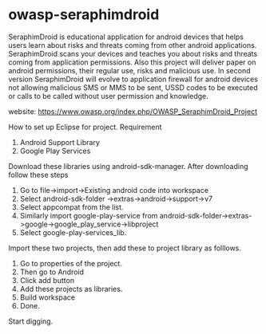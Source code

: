 owasp-seraphimdroid
===================

SeraphimDroid is educational application for android devices that helps users learn about risks and threats coming from other android applications. SeraphimDroid scans your devices and teaches you about risks and threats coming from application permissions. Also this project will deliver paper on android permissions, their regular use, risks and malicious use. In second version SeraphimDroid will evolve to application firewall for android devices not allowing malicious SMS or MMS to be sent, USSD codes to be executed or calls to be called without user permission and knowledge.

website: https://www.owasp.org/index.php/OWASP_SeraphimDroid_Project

How to set up Eclipse for project.
  Requirement
  1. Android Support Library
  2. Google Play Services

Download these libraries using android-sdk-manager.
After downloading follow these steps
  1. Go to file->import->Existing android code into workspace
  2. Select android-sdk-folder ->extras->android->support->v7
  3. Select appcompat from the list.
  4. Similarly import google-play-service from android-sdk-folder->extras->google->google_play_service->libproject
  5. Select google-play-services_lib.

Import these two projects, then add these to project library as folllows.

  1. Go to properties of the project.
  2. Then go to Android
  3. Click add button
  4. Add these projects as libraries.
  5. Build workspace
  6. Done.

Start digging.
